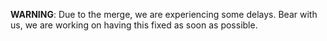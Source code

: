 **WARNING**: Due to the merge, we are experiencing some delays. Bear with us, we are working on having this fixed as soon as possible.
